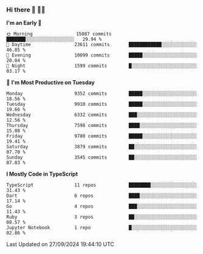### Hi there 👋 🧑‍💻



<!--START_SECTION:waka-->
**I'm an Early 🐤** 

```text
🌞 Morning                15087 commits       ███████░░░░░░░░░░░░░░░░░░   29.94 % 
🌆 Daytime                23611 commits       ████████████░░░░░░░░░░░░░   46.85 % 
🌃 Evening                10099 commits       █████░░░░░░░░░░░░░░░░░░░░   20.04 % 
🌙 Night                  1599 commits        █░░░░░░░░░░░░░░░░░░░░░░░░   03.17 % 
```
📅 **I'm Most Productive on Tuesday** 

```text
Monday                   9352 commits        █████░░░░░░░░░░░░░░░░░░░░   18.56 % 
Tuesday                  9910 commits        █████░░░░░░░░░░░░░░░░░░░░   19.66 % 
Wednesday                6332 commits        ███░░░░░░░░░░░░░░░░░░░░░░   12.56 % 
Thursday                 7598 commits        ████░░░░░░░░░░░░░░░░░░░░░   15.08 % 
Friday                   9780 commits        █████░░░░░░░░░░░░░░░░░░░░   19.41 % 
Saturday                 3879 commits        ██░░░░░░░░░░░░░░░░░░░░░░░   07.70 % 
Sunday                   3545 commits        ██░░░░░░░░░░░░░░░░░░░░░░░   07.03 % 
```


**I Mostly Code in TypeScript** 

```text
TypeScript               11 repos            ████████░░░░░░░░░░░░░░░░░   31.43 % 
Dart                     6 repos             ████░░░░░░░░░░░░░░░░░░░░░   17.14 % 
Go                       4 repos             ███░░░░░░░░░░░░░░░░░░░░░░   11.43 % 
Ruby                     3 repos             ██░░░░░░░░░░░░░░░░░░░░░░░   08.57 % 
Jupyter Notebook         1 repo              █░░░░░░░░░░░░░░░░░░░░░░░░   02.86 % 
```




 Last Updated on 27/09/2024 19:44:10 UTC
<!--END_SECTION:waka-->


